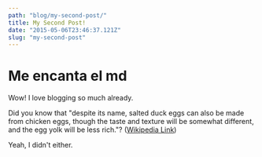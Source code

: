 ```yaml
---
path: "blog/my-second-post/"
title: My Second Post!
date: "2015-05-06T23:46:37.121Z"
slug: "my-second-post"
---
```


# Me encanta el md

Wow! I love blogging so much already.

Did you know that "despite its name, salted duck eggs can also be made from
chicken eggs, though the taste and texture will be somewhat different, and the
egg yolk will be less rich."?
([Wikipedia Link](https://en.wikipedia.org/wiki/Salted_duck_egg))

Yeah, I didn't either.
